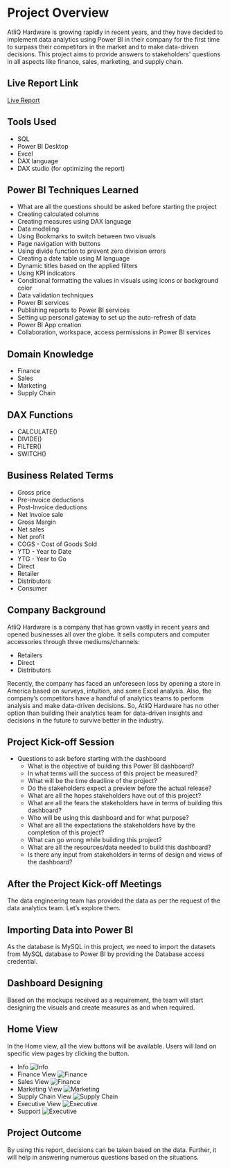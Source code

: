 # Project Overview

AtliQ Hardware is growing rapidly in recent years, and they have decided to implement data analytics using Power BI in their company for the first time to surpass their competitors in the market and to make data-driven decisions. This project aims to provide answers to stakeholders' questions in all aspects like finance, sales, marketing, and supply chain.


## Live Report Link

[Live Report](https://app.powerbi.com/view?r=eyJrIjoiMjkxMDQ4ZmItNGI1YS00MzVkLTliOGYtMDc4ZjM3NDgwZjdmIiwidCI6ImM2ZTU0OWIzLTVmNDUtNDAzMi1hYWU5LWQ0MjQ0ZGM1YjJjNCJ9)

## Tools Used

- SQL
- Power BI Desktop
- Excel
- DAX language
- DAX studio (for optimizing the report)

## Power BI Techniques Learned

- What are all the questions should be asked before starting the project
- Creating calculated columns
- Creating measures using DAX language
- Data modeling
- Using Bookmarks to switch between two visuals
- Page navigation with buttons
- Using divide function to prevent zero division errors
- Creating a date table using M language
- Dynamic titles based on the applied filters
- Using KPI indicators
- Conditional formatting the values in visuals using icons or background color
- Data validation techniques
- Power BI services
- Publishing reports to Power BI services
- Setting up personal gateway to set up the auto-refresh of data
- Power BI App creation
- Collaboration, workspace, access permissions in Power BI services

## Domain Knowledge

- Finance
- Sales
- Marketing
- Supply Chain

## DAX Functions

- CALCULATE()
- DIVIDE()
- FILTER()
- SWITCH()

## Business Related Terms

- Gross price
- Pre-invoice deductions
- Post-Invoice deductions
- Net Invoice sale
- Gross Margin
- Net sales
- Net profit
- COGS - Cost of Goods Sold
- YTD - Year to Date
- YTG - Year to Go
- Direct
- Retailer
- Distributors
- Consumer

## Company Background

AtliQ Hardware is a company that has grown vastly in recent years and opened businesses all over the globe. It sells computers and computer accessories through three mediums/channels:

- Retailers
- Direct
- Distributors

Recently, the company has faced an unforeseen loss by opening a store in America based on surveys, intuition, and some Excel analysis. Also, the company’s competitors have a handful of analytics teams to perform analysis and make data-driven decisions. So, AtliQ Hardware has no other option than building their analytics team for data-driven insights and decisions in the future to survive better in the industry.

## Project Kick-off Session

- Questions to ask before starting with the dashboard
  - What is the objective of building this Power BI dashboard?
  - In what terms will the success of this project be measured?
  - What will be the time deadline of the project?
  - Do the stakeholders expect a preview before the actual release?
  - What are all the hopes stakeholders have out of this project?
  - What are all the fears the stakeholders have in terms of building this dashboard?
  - Who will be using this dashboard and for what purpose?
  - What are all the expectations the stakeholders have by the completion of this project?
  - What can go wrong while building this project?
  - What are all the resources/data needed to build this dashboard?
  - Is there any input from stakeholders in terms of design and views of the dashboard?

## After the Project Kick-off Meetings

The data engineering team has provided the data as per the request of the data analytics team. Let’s explore them.

## Importing Data into Power BI

As the database is MySQL in this project, we need to import the datasets from MySQL database to Power BI by providing the Database access credential.

## Dashboard Designing

Based on the mockups received as a requirement, the team will start designing the visuals and create measures as and when required.

## Home View

In the Home view, all the view buttons will be available. Users will land on specific view pages by clicking the button.

- Info
 ![Info](https://res.cloudinary.com/dymx9fvj9/image/upload/v1708266076/PBIDesktop_75e3VTcSAD_scbpfs.png)
- Finance View
  ![Finance](https://res.cloudinary.com/dymx9fvj9/image/upload/v1708266075/PBIDesktop_O3NcUohyNj_ejijkw.png)
- Sales View
   ![Finance](https://res.cloudinary.com/dymx9fvj9/image/upload/v1708266540/PBIDesktop_09JwKqHUgq_uugtmc.png)
- Marketing View
   ![Marketing](https://res.cloudinary.com/dymx9fvj9/image/upload/v1708266639/PBIDesktop_K1eVVYP35Q_d3fnro.png)
- Supply Chain View
   ![Supply Chain](https://res.cloudinary.com/dymx9fvj9/image/upload/v1708266075/PBIDesktop_9CdfzJqYP2_g0sagz.png)
- Executive View
  ![Executive](https://res.cloudinary.com/dymx9fvj9/image/upload/v1708266075/PBIDesktop_VnspT4Ceoj_g0hixb.png)
- Support
  ![Executive](https://res.cloudinary.com/dymx9fvj9/image/upload/v1708266076/PBIDesktop_Y2dDkaGTAJ_mtxxhl.png)

## Project Outcome

By using this report, decisions can be taken based on the data. Further, it will help in answering numerous questions based on the situations.
